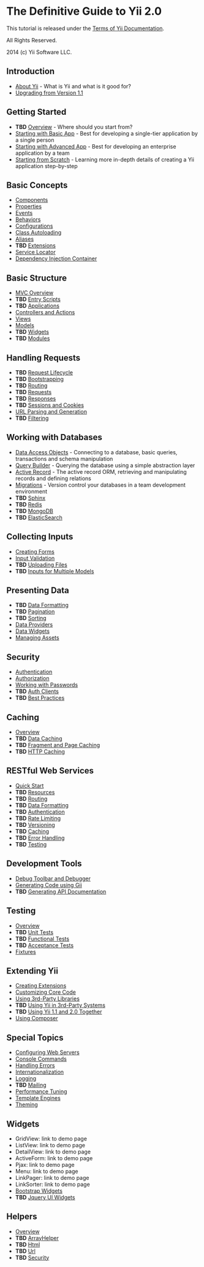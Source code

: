 The Definitive Guide to Yii 2.0
===============================

This tutorial is released under the [Terms of Yii Documentation](http://www.yiiframework.com/doc/terms/).

All Rights Reserved.

2014 (c) Yii Software LLC.


Introduction
------------

* [About Yii](intro-yii.md) - What is Yii and what is it good for?
* [Upgrading from Version 1.1](intro-upgrade-from-v1.md)


Getting Started
---------------

* **TBD** [Overview](start-overview.md) - Where should you start from?
* [Starting with Basic App](start-basic.md) - Best for developing a single-tier application by a single person
* [Starting with Advanced App](start-advanced.md) - Best for developing an enterprise application by a team
* [Starting from Scratch](start-scratch.md) - Learning more in-depth details of creating a Yii application step-by-step


Basic Concepts
--------------

* [Components](basic-components.md)
* [Properties](basic-properties.md)
* [Events](basic-events.md)
* [Behaviors](basic-behaviors.md)
* [Configurations](basic-configs.md)
* [Class Autoloading](basic-autoloading.md)
* [Aliases](basic-alias.md)
* **TBD** [Extensions](basic-extensions.md)
* [Service Locator](basic-service-locator.md)
* [Dependency Injection Container](basic-di-container.md)


Basic Structure
---------------

* [MVC Overview](structure-mvc.md)
* **TBD** [Entry Scripts](structure-entry-scripts.md)
* **TBD** [Applications](structure-applications.md)
* [Controllers and Actions](structure-controllers.md)
* [Views](structure-views.md)
* [Models](structure-models.md)
* **TBD** [Widgets](structure-widgets.md)
* **TBD** [Modules](structure-modules.md)


Handling Requests
-----------------

* **TBD** [Request Lifecycle](runtime-lifecycle.md)
* **TBD** [Bootstrapping](runtime-bootstrapping.md)
* **TBD** [Routing](runtime-routing.md)
* **TBD** [Requests](runtime-requests.md)
* **TBD** [Responses](runtime-responses.md)
* **TBD** [Sessions and Cookies](runtime-sessions-cookies.md)
* [URL Parsing and Generation](runtime-url-handling.md)
* **TBD** [Filtering](runtime-filtering.md)


Working with Databases
----------------------

* [Data Access Objects](db-dao.md) - Connecting to a database, basic queries, transactions and schema manipulation
* [Query Builder](db-query-builder.md) - Querying the database using a simple abstraction layer
* [Active Record](db-active-record.md) - The active record ORM, retrieving and manipulating records and defining relations
* [Migrations](db-migrations.md) - Version control your databases in a team development environment
* **TBD** [Sphinx](db-sphinx.md)
* **TBD** [Redis](db-redis.md)
* **TBD** [MongoDB](db-mongodb.md)
* **TBD** [ElasticSearch](db-elastic-search.md)


Collecting Inputs
-----------------

* [Creating Forms](input-forms.md)
* [Input Validation](input-validation.md)
* **TBD** [Uploading Files](input-file-uploading.md)
* **TBD** [Inputs for Multiple Models](input-multiple-models.md)


Presenting Data
---------------

* **TBD** [Data Formatting](output-formatting.md)
* **TBD** [Pagination](output-pagination.md)
* **TBD** [Sorting](output-sorting.md)
* [Data Providers](output-data-providers.md)
* [Data Widgets](output-data-widgets.md)
* [Managing Assets](output-assets.md)


Security
--------

* [Authentication](security-authentication.md)
* [Authorization](security-authorization.md)
* [Working with Passwords](security-passwords.md)
* **TBD** [Auth Clients](security-auth-clients.md)
* **TBD** [Best Practices](security-best-practices.md)


Caching
-------

* [Overview](caching-overview.md)
* **TBD** [Data Caching](caching-data.md)
* **TBD** [Fragment and Page Caching](caching-fragment.md)
* **TBD** [HTTP Caching](caching-http.md)


RESTful Web Services
--------------------

* [Quick Start](rest-quick-start.md)
* **TBD** [Resources](rest-resources.md)
* **TBD** [Routing](rest-routing.md)
* **TBD** [Data Formatting](rest-data-formatting.md)
* **TBD** [Authentication](rest-authentication.md)
* **TBD** [Rate Limiting](rest-rate-limiting.md)
* **TBD** [Versioning](rest-versioning.md)
* **TBD** [Caching](rest-caching.md)
* **TBD** [Error Handling](rest-error-handling.md)
* **TBD** [Testing](rest-testing.md)


Development Tools
-----------------

* [Debug Toolbar and Debugger](tool-debugger.md)
* [Generating Code using Gii](tool-gii.md)
* **TBD** [Generating API Documentation](tool-api-doc.md)


Testing
-------

* [Overview](test-overview.md)
* **TBD** [Unit Tests](test-unit.md)
* **TBD** [Functional Tests](test-functional.md)
* **TBD** [Acceptance Tests](test-acceptance.md)
* [Fixtures](test-fixtures.md)


Extending Yii
-------------

* [Creating Extensions](extend-creating-extensions.md)
* [Customizing Core Code](extend-customizing-core.md)
* [Using 3rd-Party Libraries](extend-using-libs.md)
* **TBD** [Using Yii in 3rd-Party Systems](extend-embedding-in-others.md)
* **TBD** [Using Yii 1.1 and 2.0 Together](extend-using-v1-v2.md)
* [Using Composer](extend-using-composer.md)


Special Topics
--------------

* [Configuring Web Servers](tutorial-configuring-servers.md)
* [Console Commands](tutorial-console.md)
* [Handling Errors](tutorial-handling-errors.md)
* [Internationalization](tutorial-i18n.md)
* [Logging](tutorial-logging.md)
* **TBD** [Mailing](tutorial-mailing.md)
* [Performance Tuning](tutorial-performance-tuning.md)
* [Template Engines](tutorial-template-engines.md)
* [Theming](tutorial-theming.md)


Widgets
-------

* GridView: link to demo page
* ListView: link to demo page
* DetailView: link to demo page
* ActiveForm: link to demo page
* Pjax: link to demo page
* Menu: link to demo page
* LinkPager: link to demo page
* LinkSorter: link to demo page
* [Bootstrap Widgets](bootstrap-widgets.md)
* **TBD** [Jquery UI Widgets](jui-widgets.md)



Helpers
-------

* [Overview](helper-overview.md)
* **TBD** [ArrayHelper](helper-array.md)
* **TBD** [Html](helper-html.md)
* **TBD** [Url](helper-url.md)
* **TBD** [Security](helper-security.md)

